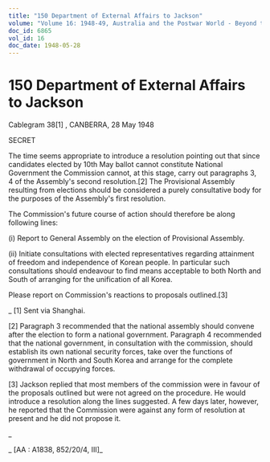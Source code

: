 ```yaml
---
title: "150 Department of External Affairs to Jackson"
volume: "Volume 16: 1948-49, Australia and the Postwar World - Beyond the Region"
doc_id: 6865
vol_id: 16
doc_date: 1948-05-28
---
```


# 150 Department of External Affairs to Jackson

Cablegram 38[1] , CANBERRA, 28 May 1948

SECRET

The time seems appropriate to introduce a resolution pointing out that since candidates elected by 10th May ballot cannot constitute National Government the Commission cannot, at this stage, carry out paragraphs 3, 4 of the Assembly's second resolution.[2] The Provisional Assembly resulting from elections should be considered a purely consultative body for the purposes of the Assembly's first resolution.

The Commission's future course of action should therefore be along following lines:

(i) Report to General Assembly on the election of Provisional Assembly.

(ii) Initiate consultations with elected representatives regarding attainment of freedom and independence of Korean people. In particular such consultations should endeavour to find means acceptable to both North and South of arranging for the unification of all Korea.

Please report on Commission's reactions to proposals outlined.[3]

_ [1] Sent via Shanghai.

[2] Paragraph 3 recommended that the national assembly should convene after the election to form a national government. Paragraph 4 recommended that the national government, in consultation with the commission, should establish its own national security forces, take over the functions of government in North and South Korea and arrange for the complete withdrawal of occupying forces.

[3] Jackson replied that most members of the commission were in favour of the proposals outlined but were not agreed on the procedure. He would introduce a resolution along the lines suggested. A few days later, however, he reported that the Commission were against any form of resolution at present and he did not propose it.

_

_ [AA : A1838, 852/20/4, III]_
